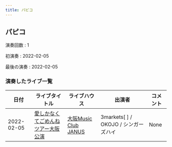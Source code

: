```yaml
---
title: パピコ
---
```

## パピコ

演奏回数
: 1

初演奏
: 2022-02-05

最後の演奏
: 2022-02-05

### 演奏したライブ一覧

|日付|ライブタイトル|ライブハウス|出演者|コメント|
|---|------------|----------|-----|------|
|2022-02-05|[愛しかなくてごめんねツアー大阪公演](live007.html)|[大阪Music Club JANUS](livehouse016.html)|3markets[ ] / OKOJO / シンガーズハイ|None|
